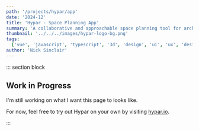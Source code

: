 ```yaml
---
path: '/projects/hypar/app'
date: '2024-12'
title: 'Hypar - Space Planning App'
summary: 'A collaborative and approachable space planning tool for architects and designers.'
thumbnail: '../../../images/hypar-logo-bg.png'
tags:
  ['vue', 'javascript', 'typescript', '3d', 'design', 'ui', 'ux', 'design system', 'web', 'application', '2024']
author: 'Nick Sinclair'
---
```


::: section block

## Work in Progress

I'm still working on what I want this page to looks like.

For now, feel free to try out Hypar on your own by visiting [hypar.io](https://www.hypar.io).

:::